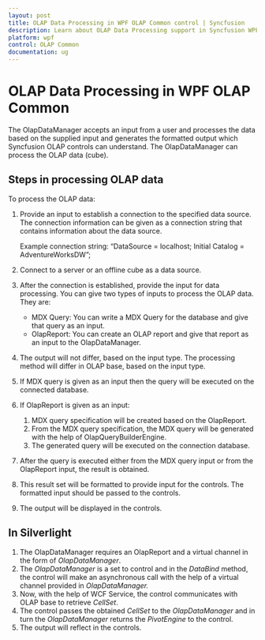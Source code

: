```yaml
---
layout: post
title: OLAP Data Processing in WPF OLAP Common control | Syncfusion
description: Learn about OLAP Data Processing support in Syncfusion WPF OLAP Common control, its elements and more details.
platform: wpf
control: OLAP Common
documentation: ug
---
```


# OLAP Data Processing in WPF OLAP Common

The OlapDataManager accepts an input from a user and processes the data based on the supplied input and generates the formatted output which Syncfusion OLAP controls can understand. The OlapDataManager can process the OLAP data (cube).

## Steps in processing OLAP data

To process the OLAP data:

1. Provide an input to establish a connection to the specified data source. The connection information can be given as a connection string that contains information about the data source.

   Example connection string: “DataSource = localhost; Initial Catalog = AdventureWorksDW”;

2. Connect to a server or an offline cube as a data source.
3. After the connection is established, provide the input for data processing. You can give two types of inputs to process the OLAP data. They are:
   * MDX Query: You can write a MDX Query for the database and give that query as an input.
   * OlapReport: You can create an OLAP report and give that report as an input to the OlapDataManager.
4. The output will not differ, based on the input type. The processing method will differ in OLAP base, based on the input type.
5. If MDX query is given as an input then the query will be executed on the connected database.
6. If OlapReport is given as an input:
   1. MDX query specification will be created based on the OlapReport.
   2. From the MDX query specification, the MDX query will be generated with the help of OlapQueryBuilderEngine.
   3. The generated query will be executed on the connection database.
7. After the query is executed either from the MDX query input or from the OlapReport input, the result is obtained.
8. This result set will be formatted to provide input for the controls. The formatted input should be passed to the controls.
9. The output will be displayed in the controls.



## In Silverlight

1. The OlapDataManager requires an OlapReport and a virtual channel in the form of _OlapDataManager_.
2. The _OlapDataManager_ is a set to control and in the _DataBind_ method, the control will make an asynchronous call with the help of a virtual channel provided in _OlapDataManager._
3. Now, with the help of WCF Service, the control communicates with OLAP base to retrieve _CellSet_.
4. The control passes the obtained _CellSet_ to the _OlapDataManager_ and in turn the _OlapDataManager_ returns the _PivotEngine_ to the control.
5. The output will reflect in the controls.



